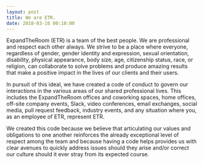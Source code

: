 ```yaml
---
layout: post
title: We are ETR.
date: 2018-03-16 00:10:00
---
```


ExpandTheRoom (ETR) is a team of the best people. We are professional and respect each other always. We strive to be a place where everyone, regardless of gender, gender identity and expression, sexual orientation, disability, physical appearance, body size, age, citizenship status, race, or religion, can collaborate to solve problems and produce amazing results that make a positive impact in the lives of our clients and their users.

In pursuit of this ideal, we have created a code of conduct to govern our interactions in the various areas of our shared professional lives. This includes the ExpandTheRoom offices and coworking spaces, home offices, off-site company events, Slack, video conferences, email exchanges, social media, pull request feedback, industry events, and any situation where you, as an employee of ETR, represent ETR.

We created this code because we believe that articulating our values and obligations to one another reinforces the already exceptional level of respect among the team and because having a code helps provides us with clear avenues to quickly address issues should they arise and/or correct our culture should it ever stray from its expected  course.